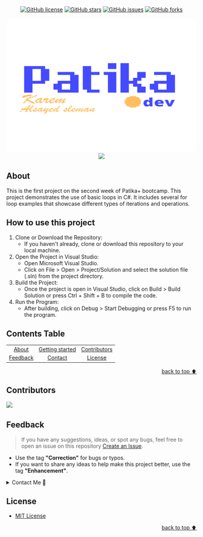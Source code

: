 <!-- Intro-->

<!--
* Thanks for reviewing my Project-README-Template! 
* 
* Read the comments for an easy step by step guide. Enjoy!
-->

<!-- Shields Section--> <!-- Optional -->

<!-- 
* Insert project shields and badges through this link https://shields.io/
* 
*
-->

<div align="center">
    <a href="https://github.com/kareem221215/patika-projects-week2/blob/main/LICENSE.txt"><img alt="GitHub license" src="https://img.shields.io/github/license/kareem221215/patika-projects-week2?color=ff69b4&style=for-the-badge"></a>
    <a href="https://github.com/kareem221215/patika-projects-week2/stargazers"><img alt="GitHub stars" src="https://img.shields.io/github/stars/kareem221215/patika-projects-week2?color=yellow&label=Project%20Stars&style=for-the-badge"></a>
    <a href=https://github.com/kareem221215/patika-projects-week2/issues><img alt="GitHub issues" src="https://img.shields.io/github/issues/kareem221215/patika-projects-week2?color=brightgreen&label=issues&style=for-the-badge"></a>
    <a href=https://github.com/kareem221215/patika-projects-week2/network><img alt="GitHub forks" src="https://img.shields.io/github/forks/kareem221215/patika-projects-week2?color=9cf&label=forks&style=for-the-badge"></a>
</div>
<br>


<!-- Logo Section  --> <!-- Required -->

<!--
* Insert your github profile URL in the <a> "href" attribute bellow (line-25)
* 
* Insert an image URL in the <img> "src" attribute bellow. (line-26)
-->
<div align="center">
    <a href="kareem221215" target="_blank"><img src="https://github.com/kareem221215/patika-projects-week2/blob/main/oie_CfqoiAfbCyTJ.png" 
        alt="Logo" height="350" width="500">
    </a>
</div>


</div>


<!-- Project title 
* use a dynamic typing-SvG here https://readme-typing-svg.demolab.com/demo/
*
*  Instead you can type your project name after a # header
-->

<div align="center">
<img src="https://readme-typing-svg.demolab.com?font=Fira+Code&size=22&duration=4000&pause=3000&background=FFFFFF00&center=true&vCenter=true&multiline=true&width=435&lines=Patika-Bootcamp-Projects!&color=ffbf5e">
</div>


## About<!-- Required -->
This is the first project on the second week of Patika+ bootcamp.
This project demonstrates the use of basic loops in C#. It includes several for loop examples that showcase different types of iterations and operations. 
<!-- 
* information about the project 
* 
* keep it short and sweet
-->


## How to use this project<!-- Required -->
<!-- 
* Here you may add information about how 
* 
* and why to use this project.
-->
1. Clone or Download the Repository:
   - If you haven't already, clone or download this repository to your local machine.
2. Open the Project in Visual Studio:
   - Open Microsoft Visual Studio.
   - Click on File > Open > Project/Solution and select the solution file (.sln) from the project directory.
3. Build the Project:
   - Once the project is open in Visual Studio, click on Build > Build Solution or press Ctrl + Shift + B to compile the code.
4. Run the Program:
   - After building, click on Debug > Start Debugging or press F5 to run the program.


<!--## Demo<!-- Required -->
<!-- 
* You can add a demo here GH supports images/ GIFs/videos 
* 
* It's recommended to use GIFs as they are more dynamic
-->


## Contents Table<!-- Optional -->
<!-- 
* This section is optional, yet having a contents table 
* helps keeping your README readable and more professional.
* 
* If you are not familiar with HTML, no worries we all been there :D 
* Review learning resources to create anchor links. 
-->


<dev align="center">
<table align="center">
        <tr>
            <td><a href="#about style="text-decoration: none;">About</a></td>        
            <td><a href="#how-to-use-this-project style="text-decoration: none;">Getting started</td>
            <td><a href="#contributors style="text-decoration: none;">Contributors</a></td>
            <!--<td><a href="#demo style="text-decoration: none;">Demo</a></td>-->
            <!--<td><a href="#project-roadmap-- style="text-decoration: none;">Project Roadmap</a></td>-->
            <!--<td><a href="#documentation style="text-decoration: none;">Documentation</a></td>-->
        </tr>
        <tr>
            <!--<td><a href="#acknowledgments">Acknowledgments</a></td>-->
            <td><a href="#feedback style="text-decoration: none;">Feedback</a></td>
            <td><a href="#contact style="text-decoration: none;">Contact</a></td>
            <td><a href="#license style="text-decoration: none;">License</a></td>
        </tr>
</table>
</dev>


<!-- - Use this html element to create a back to top button. -->
<p align="right"><a href="#how-to-use-this-project">back to top ⬆️</a></p>


<!--## Project Roadmap <!-- Optional --> <!-- add learning_Rs-->
<!-- 
* Add this section in case the project has different phases
* 
* Under production or will be updated.
-->

<!--<p align="right"><a href="#how-to-use-this-project">back to top ⬆️</a></p>-->



<!--## Documentation<!-- Optional -->
<!-- 
* You may add any documentation or Wikis here
* 
* 
-->


## Contributors<!-- Required -->
<!-- 
* Without contribution we wouldn't have open source. 
* 
* Generate github contributors Image here https://contrib.rocks/preview?repo=angular%2Fangular-ja
-->
<a href="https://github.com/kareem221215/patika-projects-week2/graphs/contributors">
  <img src="https://contrib.rocks/image?repo=kareem221215/patika-projects-week2" />
</a>

<!--## Acknowledgments<!-- Optional -->
<!-- 
* Credit where it's do 
* 
* Feel free to share your inspiration sources, Stackoverflow questions, github repos, tools etc.
-->


<!-- - Use this html element to create a back to top button. -->
<!--<p align="right"><a href="#how-to-use-this-project">back to top ⬆️</a></p>-->


## Feedback<!-- Required -->
<!-- 
* You can add contacts information like your email and social media account 
* 
* Also it's common to add some PR guidance.
-->


> If you have any suggestions, ideas, or spot any bugs, feel free to open an issue on this repository [Create an Issue](https://github.com/kareem221215/patika-projects-week2/issues).
- Use the tag **"Correction"** for bugs or typos.
- If you want to share any ideas to help make this project better, use the tag **"Enhancement"**.
<details>
    <summary>Contact Me 📨</summary>

### Contact<!-- Required -->
Reach me via email: [kareem.s.sleman@gmail.com](mailto:kareem.s.sleman@gmail.com)
<!-- 
* add your email and contact info here
* 
* 
-->
</details>

## License<!-- Optional -->
<!-- 
* Here you can add project license for copyrights and distribution 
* 
* check this website for an easy reference https://choosealicense.com/)
-->
- [MIT License](../LICENSE.txt)

<!-- - Use this html element to create a back to top button. -->
<p align="right"><a href="#how-to-use-this-project">back to top ⬆️</a></p>
